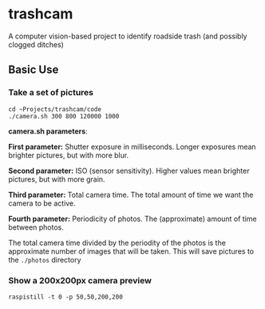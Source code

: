# trashcam
A computer vision-based project to identify roadside trash (and possibly clogged ditches)

## Basic Use
### Take a set of pictures 
```
cd ~Projects/trashcam/code
./camera.sh 300 800 120000 1000
```

**camera.sh parameters**:

**First parameter:** Shutter exposure in milliseconds. Longer exposures mean brighter pictures, but with more blur.

**Second parameter:** ISO (sensor sensitivity). Higher values mean brighter pictures, but with more grain. 

**Third parameter:** Total camera time. The total amount of time we want the camera to be active.

**Fourth parameter:** Periodicity of photos. The (approximate) amount of time between photos.

The total camera time divided by the periodity of the photos is the approximate number of images that will be taken. 
This will save pictures to the `./photos` directory

### Show a 200x200px camera preview
```raspistill -t 0 -p 50,50,200,200```
